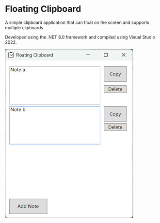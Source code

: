 # Floating Clipboard

A simple clipboard application that can float on the screen and supports multiple clipboards. 

Developed using the .NET 8.0 framework and compiled using Visual Studio 2022.

![Screenshot](./Asset/screenshot.jpg)
